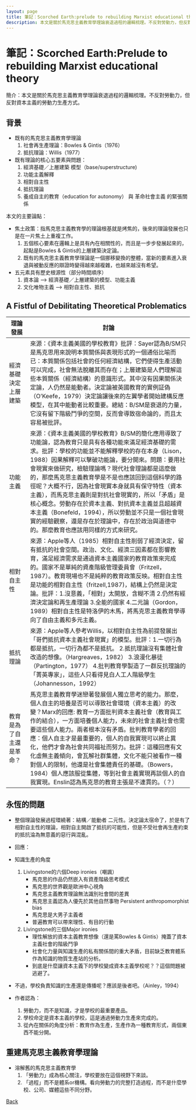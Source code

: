 ```yaml
---
layout: page
title: 筆記：Scorched Earth:prelude to rebuilding Marxist educational theory
description: 本文是關於馬克思主義教育學理論衰退過程的邏輯梳理。不反對勞動力，但反對資本主義的勞動力生產方式。
---
```


# 筆記：Scorched Earth:Prelude to rebuilding Marxist educational theory

簡介：本文是關於馬克思主義教育學理論衰退過程的邏輯梳理。不反對勞動力，但反對資本主義的勞動力生產方式。

## 背景

* 既有的馬克思主義教育學理論
	1. 社會再生產理論：Bowles & Gintis（1976）
	2. 抵抗理論：Willis（1977）
* 既有理論的核心五要素與問題：
	1. 經濟基礎／上層建築 模型（base/superstructure) 
	2. 功能主義解釋
	3. 相對自主性
	4. 抵抗理論
	5. 養成自主的教育（education for autonomy） 與 革命社會主義 的緊張關係

本文的主要論點：

* 焦土政策：指馬克思主義教育學的理論根基就是烤焦的，後來的理論發展也只是在一片焦土上重複工作。
	1. 五個核心要素在邏輯上是具有內在相關性的，而且是一步步發展起來的，起點是Bowles & Gintis的上層建築決定論。
	2. 既有的馬克思主義教育學理論是一個挪移變換的整體，當新的要素進入衰退與被動反應的辯證時變得越來越複雜，也越來越沒有希望。
* 五元素具有歷史根源性（部分時間順序）
	1. 資本論 —> 經濟基礎／上層建築的模型、功能主義
	2. 文化唯物主義 —> 相對自主性、抵抗

## A Fistful of Debilitating Theoretical Problematics


| 理論發展                 | 討論                                                                                                                                                                                                                                                                                                                                                                                                                                                                                                                                                                                                                            |
|--------------------------|---------------------------------------------------------------------------------------------------------------------------------------------------------------------------------------------------------------------------------------------------------------------------------------------------------------------------------------------------------------------------------------------------------------------------------------------------------------------------------------------------------------------------------------------------------------------------------------------------------------------------------|
| 經濟基礎決定上層建築     | 來源：《資本主義美國的學校教育》批評：Sayer認為B/SM只是馬克思用來說明本質關係與表現形式的一個通俗比喻而已：本質關係包括社會的任何經濟結構，它們使得生產活動可以完成，社會無法脫離其而存在；上層建築是人們理解這些本質關係（經濟結構）的意識形式。其中沒有因果關係決定論，人仍然是能動者。決定論被英國教育的實例証偽（O’Keefe，1979）決定論讓後來的左翼學者開始建構反應模型，在其中能動者比較重要。總結：B/SM是衰退的力量，它沒有留下階級鬥爭的空間，反而會導致宿命論的，而且太容易被批評。                                                                                                                                      |
| 功能主義                 | 來源：《資本主義美國的學校教育》B/SM的簡化應用導致了功能論，認為教育只是具有各種功能來滿足經濟基礎的需求。批評：學校的功能並不能解釋學校的存在本身（Lison，1988）因果解釋可以擊破功能論，要分開來。問題：要用社會現實來做研究，檢驗理論嗎？現代社會理論都是這麼做的，那麼馬克思主義教育學是不是也應該回到這個科學的路徑呢？大概不行，因為社會現實本身就具有保守特性（資本主義），而馬克思主義則是對抗社會現實的，所以「矛盾」是核心概念。勞動存在於資本主義、對抗資本主義並且超越資本主義（Bonefeld，1994），所以勞動並不只是一個社會現實的經驗觀察，還是存在於理論中，存在於政治與道德中的。那麼教育也應該用同樣的方式來研究。 |
| 相對自主性               | 來源：Apple等人（1985）相對自主性削弱了經濟決定，留有抵抗的社會空間。政治、文化、經濟三因素都在影響教育，滿足經濟需求是通過資本主義國家的教育政策來完成的。國家不是單純的資產階級管理委員會（Fritzell，1987）。教育現場也不是純粹的教育政策反映。相對自主性是功能的相對自主性（fritzell,1987)，結構上仍然是決定論。批評：1.沒意義，「相對」太開放，含糊不清 2.仍然有經濟決定論和再生產理論 3.全能的國家 4.二元論（Gordon，1989）相對自主性是特洛伊的木馬，將馬克思主義教育學導向了自由主義和多元主義。                                                                                                                          |
| 抵抗理論                 | 來源：Apple等人參考Willis，以相對自主性為前提發展出「哥們抵抗資本主義社會現實」的模型。批評：1.一切行為都是抵抗，一切行為都不是抵抗。 2.抵抗理論沒有集體社會改造的想像。（Hargreaves，1982） 3.浪漫化暴徒（Partington，1977） 4.批判教育學製造了一群反抗理論的「菁英專家」，這些人只看得見白人工人階級學生（Johannesson，1992）                                                                                                                                                                                                                                                                                                 |
| 教育是為了自主還是革命？ | 馬克思主義教育學迷戀著發展個人獨立思考的能力。那麼，個人自主的培養是否可以導致社會環境（資本主義）的改變？Marx的回應: 教育一方面批判資本主義社會（教育與工作的結合），一方面培養個人能力，未來的社會主義社會也需要這些個人能力。兩者根本沒有矛盾。批判教育學者的回應：個人自主才是最重要的，個人的自我實現可以終止異化，他們才會為社會共同福祉而努力。批評：這種回應有文化虛無主義傾向，會瓦解社群集體，文化不能只被看作一種對個人的限制，他還是社會集體責任的基礎。（Bowers，1984）個人應該服從集體，等到社會主義實現再談個人的自我實現。Enslin認為馬克思的教育主張是不連貫的。（？）                                          |

## 永恆的問題

* 整個理論發展過程環繞著：結構／能動者 二元性。決定論太宿命了，於是有了相對自主性的理論，相對自主開啟了抵抗的可能性，但是不受社會再生產約束的抵抗淪為無意義的惡行與混亂。

* 回應：

* 知識生產的角度
	1. Livingstone的六個Deep ironies（嘲諷）  
		* 馬克思的作品仍然嵌入有資產階級思考模式
		* 馬克思的世界觀是歐洲中心視角
		* 馬克思主義教育理論無法識別社會間的差異
		* 馬克思主義認為人優先於其他自然事物 Persistent anthropomorphist bias 
		* 馬克思是大男子主義者
		* 普遍教育可以帶來理性、有目的行動
	2. Livingstone的三個Major ironies
		* 理性解放的資本主義教育想像（還是罵Bowles & Gintis）掩蓋了資本主義社會的階級鬥爭
		* 社會化力量與知識生產的私有關係間的重大矛盾，目前缺乏教育體系作為知識的物質生產站的分析。
		* 到底是什麼讓資本主義下的學校變成資本主義學校呢？？這個問題被逃避了。
* 不過，學校負責知識的生產還是傳播呢？應該是後者吧。（Ainley，1994）
* 作者認為：
	1. 勞動力，而不是知識，才是學校的最重要產品。
	2. 學校命定是資本主義的學校，這是通過勞動力生產來完成的。
	3. 從內在關係的角度分析：教育作為生產，生產作為一種教育形式，兩個東西不能分開。

## 重建馬克思主義教育學理論
* 溶解舊的馬克思主義教育學
	1. 「勞動力」成為核心關注，學校要放在這個視野下來談。
	2. 「過程」而不是體系or機構。看向勞動力的完整打造過程，而不是什麼學校、公司、媒體這些不同分野。

[Back](https://b614103080.github.io/)
